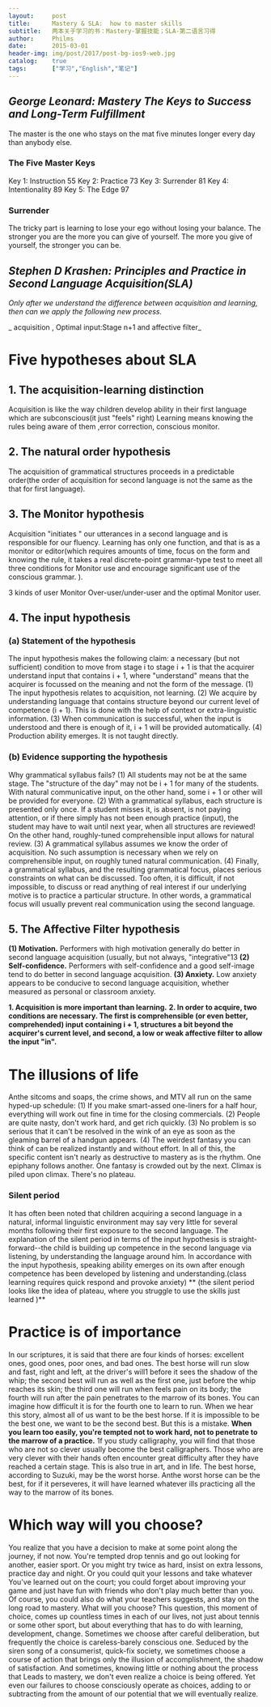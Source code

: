 ```yaml
---
layout: 	post
title: 		Mastery & SLA:  how to master skills
subtitle:	两本关于学习的书：Mastery-掌握技能；SLA-第二语言习得
author: 	Philms 
date: 		2015-03-01
header-img: img/post/2017/post-bg-ios9-web.jpg
catalog: 	true
tags: 		["学习","English","笔记"]
---
```


## _George Leonard: Mastery The Keys to Success and Long-Term Fulfillment_

The master is the one who stays on the mat five minutes longer every day than anybody else.

### The Five Master Keys

Key 1: Instruction 55
Key 2: Practice 73
Key 3: Surrender 81
Key 4: Intentionality 89
Key 5: The Edge 97

### Surrender

The tricky part is learning to lose your ego without losing your balance. The stronger you are the more you can give of yourself. The more you give of yourself, the stronger you can be.

## _Stephen D Krashen: Principles and Practice in Second Language Acquisition(SLA)_

_Only after we understand the difference between acquisition and learning, then can we apply the following new process._

_ acquisition , Optimal input:Stage n+1 and affective filter_

# Five hypotheses about SLA

## 1. The acquisition-learning distinction

Acquisition is like the way children develop ability in their first language which are subconscious(it just "feels" right)
Learning means knowing the rules being aware of them ,error correction, conscious monitor.

## 2. The natural order hypothesis

The acquisition of grammatical structures proceeds in a predictable order(the order of acquisition for second language is not the same as the that for first language).

## 3. The Monitor hypothesis

Acquisition "initiates " our utterances in a second language and is responsible for our fluency.
Learning has only one function, and that is as a monitor or editor(which requires amounts of time, focus on the form and knowing the rule, it takes a real discrete-point grammar-type test to meet all three conditions for Monitor use and encourage significant use of the conscious grammar. ).

3 kinds of user
Monitor Over-user/under-user and the optimal Monitor user.

## 4. The input hypothesis

### (a) Statement of the hypothesis

The input hypothesis makes the following claim:
a necessary (but not sufficient) condition to move from stage i to stage i + 1 is that the acquirer understand input that contains i + 1, where "understand" means that the acquirer is focussed on the meaning and not the form of the message.
(1) The input hypothesis relates to acquisition, not learning.
(2) We acquire by understanding language that contains structure beyond our current level of competence (i + 1). This is done with the help of context or extra-linguistic information.
(3) When communication is successful, when the input is understood and there is enough of it, i + 1 will be provided automatically.
(4) Production ability emerges. It is not taught directly.

### (b) Evidence supporting the hypothesis

Why grammatical syllabus fails?
(1) All students may not be at the same stage. The "structure of the day" may not be i + 1 for many of the students. With natural communicative input, on the other hand, some i + 1 or other will be provided for everyone.
(2) With a grammatical syllabus, each structure is presented only once. If a student misses it, is absent, is not paying attention, or if there simply has not been enough practice (input), the student may have to wait until next year, when all structures are reviewed! On the other hand, roughly-tuned comprehensible input allows for natural review.
(3) A grammatical syllabus assumes we know the order of acquisition. No such assumption is necessary when we rely on comprehensible input, on roughly tuned natural communication.
(4) Finally, a grammatical syllabus, and the resulting grammatical focus, places serious constraints on what can be discussed. Too often, it is difficult, if not impossible, to discuss or read anything of real interest if our underlying motive is to practice a particular structure. In other words, a grammatical focus will usually prevent real communication using the second language.

## 5. The Affective Filter hypothesis

**(1) Motivation.**
Performers with high motivation generally do better in second language acquisition (usually, but not always, "integrative"13
**(2) Self-confidence.**
Performers with self-confidence and a good self-image tend to do better in second language acquisition.
**(3) Anxiety.**
Low anxiety appears to be conducive to second language acquisition, whether measured as personal or classroom anxiety.





**1. Acquisition is more important than learning.**
**2. In order to acquire, two conditions are necessary. The first is comprehensible (or even better, comprehended) input containing i + 1, structures a bit beyond the acquirer's current level, and second, a low or weak affective filter to allow the input "in".**

# The illusions of life

Anthe sitcoms and soaps, the crime shows, and MTV all run on the same hyped-up schedule:
(1) If you make smart-assed one-liners for a half hour, everything will work out fine in time for the closing commercials.
(2) People are quite nasty, don't work hard, and get rich quickly.
(3) No problem is so serious that it can't be resolved in the wink of an eye as soon as the gleaming barrel of a handgun appears.
(4) The weirdest fantasy you can think of can be realized instantly and without effort.
In all of this, the specific content isn't nearly as destructive to mastery as is the rhythm. One epiphany follows another. One fantasy is crowded out by the next. Climax is piled upon climax. There's no plateau.

### Silent period

It has often been noted that children acquiring a second language in a natural, informal linguistic environment may say very little for several months following their first exposure to the second language.
The explanation of the silent period in terms of the input hypothesis is straight-forward--the child is building up competence in the second language via listening, by understanding the language around him. In accordance with the input hypothesis, speaking ability emerges on its own after enough competence has been developed by listening and understanding.(class learning requires quick respond and provoke anxiety)
** (the silent period looks like the idea of plateau, where you struggle to use the skills just learned )**

# Practice is of importance

In our scriptures, it is said that there are four kinds of horses: excellent ones, good ones, poor ones, and bad ones. The best horse will run slow and fast, right and left, at the driver's will1 before it sees the shadow of the whip; the second best will run as well as the first one, just before the whip reaches its skin; the third one will run when feels pain on its body; the fourth will run after the pain penetrates to the marrow of its bones. You can imagine how difficult it is for the fourth one to learn to run.
When we hear this story, almost all of us want to be the best horse. If it is impossible to be the best one, we want to be the second best. But this is a mistake. **When you learn too easily, you're tempted not to work hard, not to penetrate to the marrow of a practice.**
1f you study calligraphy, you will find that those who are not so clever usually become the best calligraphers. Those who are very clever with their hands often encounter great difficulty after they have reached a certain stage. This is also true in art, and in life. The best horse, according to Suzuki, may be the worst horse. Anthe worst horse can be the best, for if it perseveres, it will have learned whatever ills practicing all the way to the marrow of its bones.

# Which way will you choose?

You realize that you have a decision to make at some point along the journey, if not now. You're tempted drop tennis and go out looking for another, easier sport. Or you might try twice as hard, insist on extra lessons, practice day and night. Or you could quit your lessons and take whatever You've learned out on the court; you could forget about improving your game and just have fun with friends who don't play much better than you. Of course, you could also do what your teachers suggests, and stay on the long road to mastery. What will you choose?
This question, this moment of choice, comes up countless times in each of our lives, not just about tennis or some other sport, but about everything that has to do with learning, development, change. Sometimes we choose after careful deliberation, but frequently the choice is careless-barely conscious one. Seduced by the siren song of a consumerist, quick-fix society, we sometimes choose a course of action that brings only the illusion of accomplishment, the shadow of satisfaction. And sometimes, knowing little or nothing about the process that Leads to mastery, we don't even realize a choice is being offered. Yet even our failures to choose consciously operate as choices, adding to or subtracting from the amount of our potential that we will eventually realize.